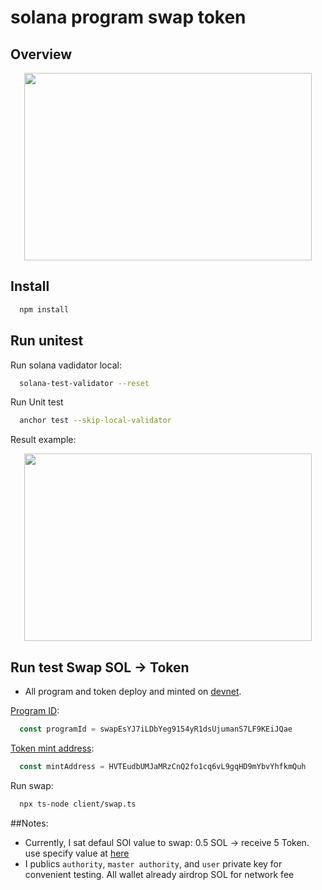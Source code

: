 # solana program swap token


## Overview

<p align="center">
  <img width="460" height="300" src="https://github.com/docongminh/token-swap-program/blob/master/resources/overview.png">
</p>

## Install
  ```bash
    npm install
  ```
  
## Run unitest
Run solana vadidator local:
```bash
  solana-test-validator --reset
```

Run Unit test

```bash
  anchor test --skip-local-validator
```


Result example:

<p align="center">
  <img width="460" height="300" src="https://github.com/docongminh/token-swap-program/blob/master/resources/unittest.png">
</p>


## Run test Swap SOL -> Token
- All program and token deploy and minted on [devnet](https://explorer.solana.com/address/swapEsYJ7iLDbYeg9154yR1dsUjumanS7LF9KEiJQae?cluster=devnet).

[Program ID](https://explorer.solana.com/address/swapEsYJ7iLDbYeg9154yR1dsUjumanS7LF9KEiJQae?cluster=devnet):
```ts
  const programId = swapEsYJ7iLDbYeg9154yR1dsUjumanS7LF9KEiJQae
```
[Token mint address](https://explorer.solana.com/address/HVTEudbUMJaMRzCnQ2fo1cq6vL9gqHD9mYbvYhfkmQuh?cluster=devnet):
```ts
  const mintAddress = HVTEudbUMJaMRzCnQ2fo1cq6vL9gqHD9mYbvYhfkmQuh
```

Run swap:
```bash
  npx ts-node client/swap.ts
```
 
##Notes:
  - Currently, I sat defaul SOl value to swap: 0.5 SOL -> receive 5 Token. use specify value at [here](https://github.com/docongminh/token-swap-program/blob/master/client/swap.ts#L26-L41)
  - I publics `authority`, `master authority`, and `user` private key for convenient testing. All wallet already airdrop SOL for network fee

